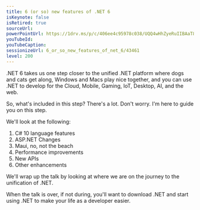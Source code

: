 ```yaml
---
title: 6 (or so) new features of .NET 6
isKeynote: false
isRetired: true
sourceUrl: 
powerPointUrl: https://1drv.ms/p/c/406ee4c95978c038/UQQ4wHhZyeRuIIBAaT8BAAAAAKcuQ7uy6byfws0"
youTubeId: 
youTubeCaption: 
sessionizeUrl: 6_or_so_new_features_of_net_6/43461
level: 200
---
```

.NET 6 takes us one step closer to the unified .NET platform where dogs and cats get along, Windows and Macs play nice together, and you can use .NET to develop for the Cloud, Mobile, Gaming, IoT, Desktop, AI, and the web.

So, what's included in this step? There's a lot. Don't worry. I'm here to guide you on this step.

We'll look at the following:

1. C# 10 language features
2. ASP.NET Changes
3. Maui, no, not the beach
4. Performance improvements
5. New APIs
6. Other enhancements

We'll wrap up the talk by looking at where we are on the journey to the unification of .NET.

When the talk is over, if not during, you'll want to download .NET and start using .NET to make your life as a developer easier.
